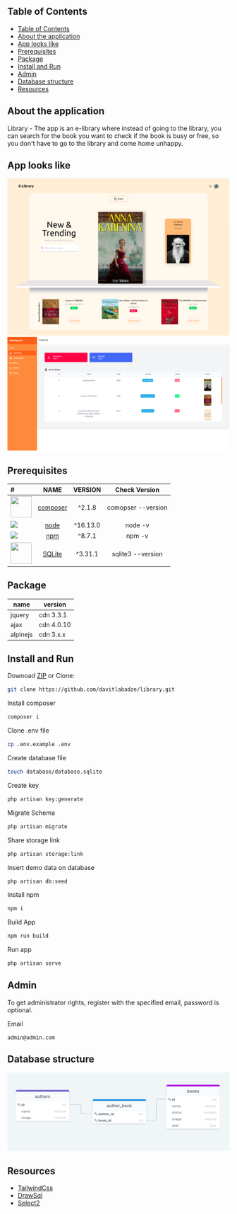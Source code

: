 
## Table of Contents

- [Table of Contents](#table-of-contents)
- [About the application](#about-the-application)
- [App looks like](#app-looks-like)
- [Prerequisites](#prerequisites)
- [Package](#package)
- [Install and Run](#install-and-run)
- [Admin](#admin)
- [Database structure](#database-structure)
- [Resources](#resources)



## About the application

Library - The app is an e-library where instead of going to the library, you can search for the book you want to check if the book is busy or free, so you don't have to go to the library and come home unhappy.

## App looks like 
!['screenshot'](readme/screen.png)
!['screenshot'](readme/1.png)





## Prerequisites
| #                                                                                              |                                         NAME                                          | VERSION  |   Check Version    |
| :--------------------------------------------------------------------------------------------- | :-----------------------------------------------------------------------------------: | :------: | :----------------: |
| <img src="https://getcomposer.org/img/logo-composer-transparent.png" width="48" height="48" /> |             <a href="https://getcomposer.org/" target=_blank>composer</a>             |  ^2.1.8  | comopser --version |
| <img src="https://img.icons8.com/color/48/000000/nodejs.png"/>                                 |                <a href="https://nodejs.org/en/" target=_blank>node</a>                | ^16.13.0 |      node -v       |
| <img src="https://img.icons8.com/color/48/000000/npm.png"/>                                    | <a href="https://docs.npmjs.com/cli/v8/configuring-npm/install" target=_blank>npm</a> |  ^8.7.1  |       npm -v       |
| <img src="https://www.sqlite.org/images/sqlite370_banner.gif" width="48" height="48" />        |         <a href="https://www.sqlite.org/index.html" target=_blank>SQLite</a>          | ^3.31.1  | sqlite3 --version  |

  




## Package

| name     | version    |
| -------- | ---------- |
| jquery   | cdn 3.3.1  |
| ajax     | cdn 4.0.10 |
| alpinejs | cdn 3.x.x  |




## Install and Run

Downoad [ZIP](https://github.com/davitlabadze/library/archive/refs/heads/master.zip) or Clone:
 ```bash 
git clone https://github.com/davitlabadze/library.git
```


Install composer 

```bash 
composer i
```
Clone .env file
```bash
cp .env.example .env
```
Create database file
```bash
touch database/database.sqlite
```
Create key 
```bash
php artisan key:generate
```
Migrate Schema
```bash
php artisan migrate
```
Share storage link 
```bash
php artisan storage:link
```
Insert demo data on database  
```bash
php artisan db:seed
```
Install npm
```bash
npm i
```
Build App
```bash
npm run build
```
Run app 

```bash
php artisan serve
```

## Admin
To get administrator rights, register with the specified email, password is optional.

Email
```
admin@admin.com
```
## Database structure
!['db'](readme/db.png)



##  Resources  

* [TailwindCss](https://tailwindcss.com/docs/guides/laravel)
* [DrawSql](https://drawsql.app/)
* [Select2](https://select2.org/)
